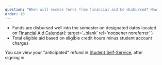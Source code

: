 ```yaml
---
question: "When will excess funds from financial aid be disbursed? How much?"
order: 10
---
```


- Funds are disbursed well into the semester on designated dates located on [Financial Aid Calendar](https://www.kcc.edu/tuition-and-aid/uploads/pdf/24-25-Financial-Aid-Calendar.pdf){: target='_blank' rel='noopener noreferrer' }
- Total eligible aid based on eligible credit hours minus student account charges

You can view your "anticipated" refund in [Student Self-Service](https://selfservice.kcc.edu/Student/Finance/AccountActivity), after signing in.
